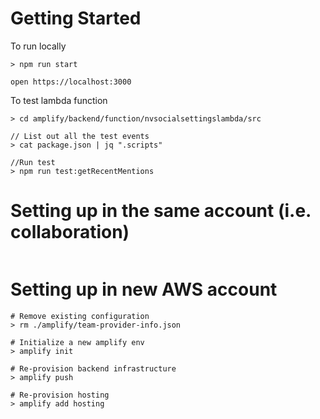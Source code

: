 # Getting Started 

To run locally

```
> npm run start

open https://localhost:3000
```


To test lambda function
```
> cd amplify/backend/function/nvsocialsettingslambda/src

// List out all the test events
> cat package.json | jq ".scripts"  

//Run test
> npm run test:getRecentMentions
```

# Setting up in the same account (i.e. collaboration)

```

```

# Setting up in new AWS account 

```
# Remove existing configuration
> rm ./amplify/team-provider-info.json

# Initialize a new amplify env
> amplify init

# Re-provision backend infrastructure
> amplify push

# Re-provision hosting
> amplify add hosting

```